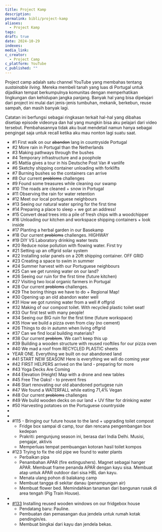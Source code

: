 ```yaml
---
title: Project Kamp
description: 
permalink: bibli/project-kamp
aliases:
  - Project Kamp
tags: 
draft: true
date: 2024-10-29
indexes: 
media_link: 
c_creator:
  - Project Camp
c_platform: YouTube
c_published: ""
---
```


Project camp adalah satu channel YouTube yang membahas tentang *sustainable living*. Mereka membeli tanah yang luas di Portugal untuk dijadikan tempat berkumpulnya komunitas dengan memperhatikan lingkungan dan kehidupan jangka panjang. Banyak hal yang bisa dipelajari dari project ini mulai dari jenis-jenis tumbuhan, mekanik, berkebun, reuse sampah, dan masih banyak lagi.

Catatan ini berfungsi sebagai ringkasan terkait hal-hal yang dibahas disetiap episode videonya dan hal yang mungkin bisa aku pelajari dari video tersebut. Pembahasannya tidak aku buat mendetail namun hanya sebagai pengingat saja untuk recall ketika aku mau nonton lagi suatu saat.


- #1 First walk on our ~~abandon~~ lang in countryside Portugal
- #2 More rain in Portugal than the Netherlands
- #3 Making pathways through the bushes
- #4 Temporary infrastructure and a poophole
- #5 Mattia gives a tour in his Deutsche Post Van # vanlife
- #6 Sketchy shipping container unloading with forklifts
- #7 Burning bushes so the containers can arrive
- #8 Our current ~~problems~~ challenges
- #9 Found some treasures while cleaning our swamp
- #10 The roads are cleaned + snow in Portugal
- #11 Observing the rain for water retention
- #12 Meet our local portuguese neighbours
- #13 Seeing our natural water spring for the first time
- #14 Preparing a place to sleep + we got an address!
- #15 Convert dead trees into a pile of fresh chips with a woodchipper
- #16 Unloading our kitchen and workspace shipping containers + look inside
- #17 Planting a herbal garden in our Basekamp
- #18 Our current ~~problems~~ challenges. HIGHWAY
- #19 DIY VS Laboratory drinking water tests
- #20 Reduce noise pollution with flowing water. First try
- #21 Setting up an offgrid solar system
- #22 Installing solar panels on a 20ft shipping container.  OFF GRID
- #23 Creating a space to swim in summer
- #24 Summer harvest with our Portuguese neighbours
- #25 Can we get running water on our land?
- #26 Seeing our ruin for the first time (future kitchen)
- #27 Visiting two local organic farmers in Portugal
- #28 Our current ~~problems~~ challenges.
- #29 The boring things we have to do + Regional Map!
- #30 Opening up an old abandon water well
- #31 How we got running water from a well # offgrid
- #32 Making of our compost toilet. With recycled plastic toilet seat!
- #33 Our first test with many people!
- #34 Seeing our BIG ruin for the first time (future workspace)
- #35 How we build a pizza oven from clay (no cement)
- #26 Things to do in autumn when living offgrid
- #37 Can we find local building materials?
- #38 Our current ~~problem~~. We can’t keep this up
- #39 Building a wooden structure with reused rooftiles for our pizza oven
- #40 We mad a roof from RECYCLED PLASTIC sheets
- YEAR ONE. Everything we built on our abandoned land
- #41 START NEW SEASON! Here is everything we will do coming year
- #42 FIRST HELPERS arrived on the land - preparing for more
- #43 Yoga Decks Are Coming
- #44 Elevation (Height) Map with a drone and new tables
- #45 Free The Oaks! - to prevent fires
- #46 Start renovating our old abandoned portugese ruin
- #47 We found a WATERFALL while eating 71,4% Vegan
- #48 Our current ~~problems~~ challenges
- #49 We build wooden decks on our land + UV filter for drinking water
- #50 Harvesting potatoes on the Portuguese countryside
- 
- 
- #115 - Bringing our future house to the land + upgrading toilet compost
	- Fridge box sampai di camp, tour dan rencana pengembangan box kedepan
	- Prakriti: pengunjung season ini, berasa dari India Delhi. Musisi, pengajar, aktivis
	- Memperluas tempat pembuangan kotoran hasil toilet kompos
- #123 Trying to fix the old pipe we found to water plants
	- Perbaikan pipa 
	- Penambahan APAR (fire extingushers). Magnet sebagai hanger APAR. Membuat frame penanda APAR dengan kayu sisa. Membuat atap untuk APAR outdoor dari sisa HBL dan kayu.
	- Menata ulang pohon di balakang camp
	- Membuat tangga di sekitar danau (penampungan air) 
	- Membuat flower bed. Memindahkan tanaman dari bangunan rusak di area tengah (Pig Train House).
- 
- [#133](https://www.youtube.com/watch?v=p1i7S8TZABQ) Installing reused wooden windows on our fridgebox house
	- Pendatang baru: Pauline.
	- Pembuatan dan pemasangan dua jendela untuk rumah kotak pendingin/es.
	- Membuat bingkai dari kayu dan jendela bekas.